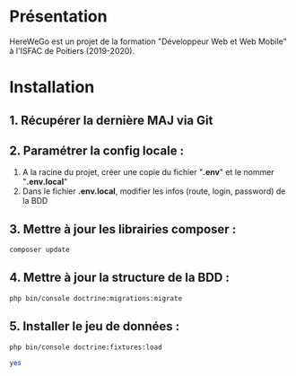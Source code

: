 # Présentation

HereWeGo est un projet de la formation "Développeur Web et Web Mobile" à l'ISFAC de Poitiers (2019-2020).

# Installation

## 1. Récupérer la dernière MAJ via Git

## 2. Paramétrer la config locale :

1. A la racine du projet, créer une copie du fichier "**.env**" et le nommer "**.env.local**"
2. Dans le fichier **.env.local**, modifier les infos (route, login, password) de la BDD

## 3. Mettre à jour les librairies composer :

```bash
composer update
```

## 4. Mettre à jour la structure de la BDD :

```bash
php bin/console doctrine:migrations:migrate
```

## 5. Installer le jeu de données :

```bash
php bin/console doctrine:fixtures:load

yes
```